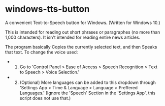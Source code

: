 # windows-tts-button
A convenient Text-to-Speech button for Windows. (Written for Windows 10.)

This is intended for reading out short phrases or paragraphes (no more than 1,000 characters). 
It isn't intended for reading entire news articles.

The program basically Copies the currently selected text, and then Speaks that text.
To change the voice used:

- 1. Go to 'Control Panel > Ease of Access > Speech Recognition > Text to Speech > Voice Selection.' 
- 2. (Optional) More languages can be added to this dropdown through 'Settings App > Time & Language > Language > Preffered Languages.' (Ignore the 'Speech' Section in the 'Settings App', this script does not use that.)

